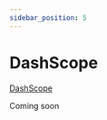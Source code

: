 ```yaml
---
sidebar_position: 5
---
```


# DashScope

[DashScope](https://dashscope.aliyun.com/) 

Coming soon